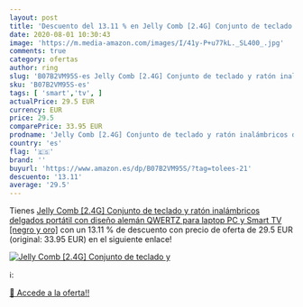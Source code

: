 ```yaml
---
layout: post
title: 'Descuento del 13.11 % en Jelly Comb [2.4G] Conjunto de teclado y '
date: 2020-08-01 10:30:43
image: 'https://m.media-amazon.com/images/I/41y-P+u77kL._SL400_.jpg'
comments: true
category: ofertas
author: ring
slug: 'B07B2VM95S-es Jelly Comb [2.4G] Conjunto de teclado y ratón inalámbricos...'
sku: 'B07B2VM95S-es'
tags: [ 'smart','tv', ]
actualPrice: 29.5 EUR
currency: EUR
price: 29.5
comparePrice: 33.95 EUR
prodname: 'Jelly Comb [2.4G] Conjunto de teclado y ratón inalámbricos delgados portátil con diseño alemán QWERTZ para laptop  PC y Smart TV  [negro y oro]'
country: 'es'
flag: '🇪🇸'
brand: ''
buyurl: 'https://www.amazon.es/dp/B07B2VM95S/?tag=tolees-21'
descuento: '13.11'
average: '29.5'
---
```


Tienes [Jelly Comb [2.4G] Conjunto de teclado y ratón inalámbricos delgados portátil con diseño alemán QWERTZ para laptop  PC y Smart TV  [negro y oro]](https://www.amazon.es/dp/B07B2VM95S/?tag=tolees-21) con un 13.11 % de descuento con precio de oferta de 29.5 EUR (original: 33.95 EUR) en el siguiente enlace!

[![Jelly Comb [2.4G] Conjunto de teclado y ](https://m.media-amazon.com/images/I/41y-P+u77kL._SL400_.jpg)](https://www.amazon.es/dp/B07B2VM95S/?tag=tolees-21)

ℹ️:


[🛒 Accede a la oferta!!](https://www.amazon.es/dp/B07B2VM95S/?tag=tolees-21)
